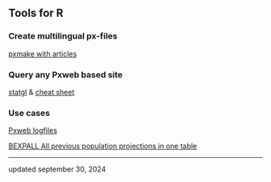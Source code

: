 
## Tools for R

### Create multilingual px-files
[pxmake with articles](https://statisticsgreenland.github.io/pxmake/)

### Query any Pxweb based site
[statgl](https://github.com/StatisticsGreenland/statgl) & [cheat sheet](https://stat.gl/pxmake/2023_11_06_statgl_pres.html)

### Use cases
[Pxweb logfiles](https://stat.gl/pxmake/log2px.html)

[BEXPALL All previous population projections in one table](https://stat.gl/pxmake/combine2bexpall.html)

<hr>
updated september 30, 2024
